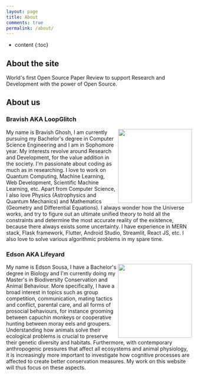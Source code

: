 ```yaml
---
layout: page
title: About
comments: true
permalink: /about/
---
```


* content
{:toc}

## About the site

World's first Open Source Paper Review to support Research and Development with the power of Open Source.

## About us

### **Bravish AKA LoopGlitch** 


<img src="https://user-images.githubusercontent.com/53336715/113671477-3cc2d280-966b-11eb-8b5f-99b369163400.jpeg" width="200" height="200" align="right">

My name is Bravish Ghosh, I am currently pursuing my Bachelor's degree in Computer Science Engineering and I am in Sophomore year. My interests revolve around Research and Development, for the value addition in the society. I'm passionate about coding as much as in researching. I love to work on Quantum Computing, Machine Learning, Web Development, Scientific Machine Learning, etc. Apart from Computer Science, I also love Physics (Astrophysics and Quantum Mechanics) and Mathematics (Geometry and Differential Equations). I always wonder how the Universe works, and try to figure out an ultimate unified theory to hold all the constraints and determine the most accurate reality of the existence, because there always exists some uncertainty. I have experience in MERN stack, Flask framework, Flutter, Android Studio, Streamlit, React JS, etc. I also love to solve various algorithmic problems in my spare time. 



### **Edson AKA Lifeyard** 

<img src="https://user-images.githubusercontent.com/53336715/115039355-3dd2db80-9e85-11eb-9794-950559d33d70.jpeg" width="200" height="200" align="right">

My name is Edson Sousa, I have a Bachelor's degree in Biology and I'm currently doing my Master's in Biodiversity Conservation and Animal Behaviour. More specifically, I have a broad interest in topics such as group competition, communication, mating tactics and conflict, parental care, and all forms of prosocial behaviours, for instance grooming between capuchin monkeys or cooperative hunting between moray eels and groupers. Understanding how animals solve their ecological problems is crucial to preserve their genetic diversity and habitats. Furthermore, with contemporary anthropogenic pressures that affect all ecosystems and animal physiology, it is increasingly more important to investigate how cognitive processes are affected to create better conservation measures. My work on this website will thus focus on these aspects.

